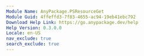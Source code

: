 ```yaml
---
Module Name: AnyPackage.PSResourceGet
Module Guid: 4ffeffd3-7f83-4655-ac94-19eb41ebc792
Download Help Link: https://go.anypackage.dev/help
Help Version: 0.3.0.0
Locale: en-US
nav_exclude: true
search_exclude: true
---
```

